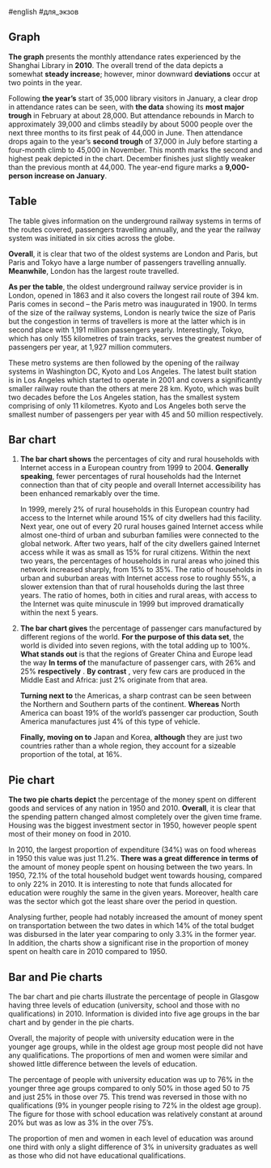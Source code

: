#english #для_экзов 
## **Graph**

**The graph** presents the monthly attendance rates experienced by the Shanghai Library in **2010**. The overall trend of the data depicts a somewhat **steady increase**; however, minor downward **deviations** occur at two points in the year.

Following **the year’s** start of 35,000 library visitors in January, a clear drop in attendance rates can be seen, with **the data** showing its **most major trough** in February at about 28,000. But attendance rebounds in March to approximately 39,000 and climbs steadily by about 5000 people over the next three months to its first peak of 44,000 in June. Then attendance drops again to the year’s **second trough** of 37,000 in July before starting a four-month climb to 45,000 in November. This month marks the second and highest peak depicted in the chart. December finishes just slightly weaker than the previous month at 44,000. The year-end figure marks a **9,000-person increase on January**.

## **Table**

The table gives information on the underground railway systems in terms of the routes covered, passengers travelling annually, and the year the railway system was initiated in six cities across the globe.

**Overall**, it is clear that two of the oldest systems are London and Paris, but Paris and Tokyo have a large number of passengers travelling annually. **Meanwhile**, London has the largest route travelled.

**As per the table**, the oldest underground railway service provider is in London, opened in 1863 and it also covers the longest rail route of 394 km. Paris comes in second – the Paris metro was inaugurated in 1900. In terms of the size of the railway systems, London is nearly twice the size of Paris but the congestion in terms of travellers is more at the latter which is in second place with 1,191 million passengers yearly. Interestingly, Tokyo, which has only 155 kilometres of train tracks, serves the greatest number of passengers per year, at 1,927 million commuters.

These metro systems are then followed by the opening of the railway systems in Washington DC, Kyoto and Los Angeles. The latest built station is in Los Angeles which started to operate in 2001 and covers a significantly smaller railway route than the others at mere 28 km. Kyoto, which was built two decades before the Los Angeles station, has the smallest system comprising of only 11 kilometres. Kyoto and Los Angeles both serve the smallest number of passengers per year with 45 and 50 million respectively.

## **Bar chart**

1. **The bar chart shows** the percentages of city and rural households with Internet access in a European country from 1999 to 2004. **Generally speaking**, fewer percentages of rural households had the Internet connection than that of city people and overall Internet accessibility has been enhanced remarkably over the time.

	In 1999, merely 2% of rural households in this European country had access to the Internet while around 15% of city dwellers had this facility. Next year, one out of every 20 rural houses gained Internet access while almost one-third of urban and suburban families were connected to the global network. After two years, half of the city dwellers gained Internet access while it was as small as 15% for rural citizens. Within the next two years, the percentages of households in rural areas who joined this network increased sharply, from 15% to 35%. The ratio of households in urban and suburban areas with Internet access rose to roughly 55%, a slower extension than that of rural households during the last three years. The ratio of homes, both in cities and rural areas, with access to the Internet was quite minuscule in 1999 but improved dramatically within the next 5 years.
2. **The bar chart gives** the percentage of passenger cars manufactured by different regions of the world. **For the purpose of this data set**, the world is divided into seven regions, with the total adding up to 100%. 
	**What stands out** is that the regions of Greater China and Europe lead the way **In terms of** the manufacture of passenger cars, with 26% and 25% **respectively** . **By contrast** , very few cars are produced in the Middle East and Africa: just 2% originate from that area. 

	**Turning next to** the Americas, a sharp contrast can be seen between the Northern and Southern parts of the continent. **Whereas** North America can boast 19% of the world’s passenger car production, South America manufactures just 4% of this type of vehicle. 

	**Finally, moving on to** Japan and Korea, **although** they are just two countries rather than a whole region, they account for a sizeable proportion of the total, at 16%.


## **Pie chart**

**The two pie charts depict** the percentage of the money spent on different goods and services of any nation in 1950 and 2010. **Overall**, it is clear that the spending pattern changed almost completely over the given time frame. Housing was the biggest investment sector in 1950, however people spent most of their money on food in 2010.

In 2010, the largest proportion of expenditure (34%) was on food whereas in 1950 this value was just 11.2%. **There was a great difference in terms of** the amount of money people spent on housing between the two years. In 1950, 72.1% of the total household budget went towards housing, compared to only 22% in 2010. It is interesting to note that funds allocated for education were roughly the same in the given years. Moreover, health care was the sector which got the least share over the period in question.

Analysing further, people had notably increased the amount of money spent on transportation between the two dates in which 14% of the total budget was disbursed in the later year comparing to only 3.3% in the former year. In addition, the charts show a significant rise in the proportion of money spent on health care in 2010 compared to 1950.

## **Bar and Pie charts**
The bar chart and pie charts illustrate the percentage of people in Glasgow having three levels of education (university, school and those with no qualifications) in 2010. Information is divided into five age groups in the bar chart and by gender in the pie charts. 

Overall, the majority of people with university education were in the younger age groups, while in the oldest age group most people did not have any qualifications. The proportions of men and women were similar and showed little difference between the levels of education. 

The percentage of people with university education was up to 76% in the younger three age groups compared to only 50% in those aged 50 to 75 and just 25% in those over 75. This trend was reversed in those with no qualifications (9% in younger people rising to 72% in the oldest age group). The figure for those with school education was relatively constant at around 20% but was as low as 3% in the over 75’s. 

The proportion of men and women in each level of education was around one third with only a slight difference of 3% in university graduates as well as those who did not have educational qualifications.